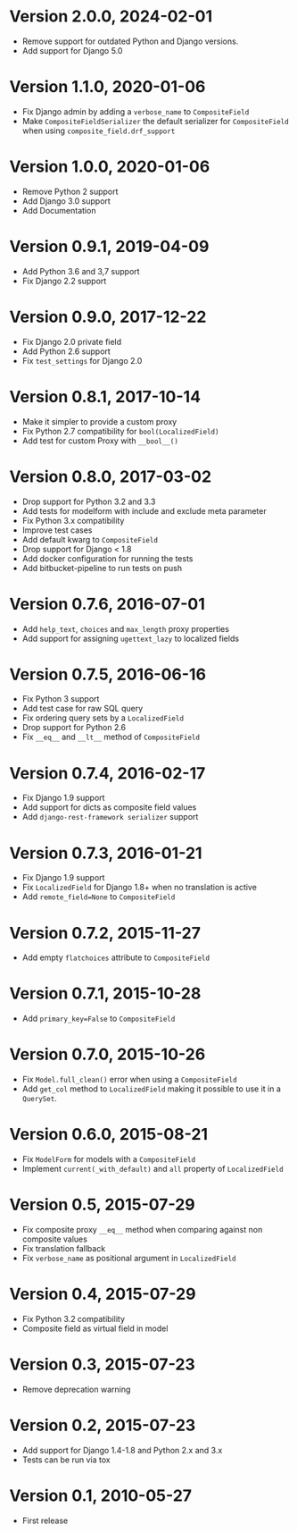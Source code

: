 # Version 2.0.0, 2024-02-01

* Remove support for outdated Python and Django versions.
* Add support for Django 5.0

# Version 1.1.0, 2020-01-06

* Fix Django admin by adding a `verbose_name` to `CompositeField`
* Make `CompositeFieldSerializer` the default serializer for
  `CompositeField` when using `composite_field.drf_support`

# Version 1.0.0, 2020-01-06

* Remove Python 2 support
* Add Django 3.0 support
* Add Documentation

# Version 0.9.1, 2019-04-09

* Add Python 3.6 and 3,7 support
* Fix Django 2.2 support

# Version 0.9.0, 2017-12-22

* Fix Django 2.0 private field
* Add Python 2.6 support
* Fix `test_settings` for Django 2.0

# Version 0.8.1, 2017-10-14

* Make it simpler to provide a custom proxy
* Fix Python 2.7 compatibility for `bool(LocalizedField)`
* Add test for custom Proxy with `__bool__()`

# Version 0.8.0, 2017-03-02

* Drop support for Python 3.2 and 3.3
* Add tests for modelform with include and exclude meta parameter
* Fix Python 3.x compatibility
* Improve test cases
* Add default kwarg to `CompositeField`
* Drop support for Django < 1.8
* Add docker configuration for running the tests
* Add bitbucket-pipeline to run tests on push

# Version 0.7.6, 2016-07-01

* Add `help_text`, `choices` and `max_length` proxy properties
* Add support for assigning `ugettext_lazy` to localized fields

# Version 0.7.5, 2016-06-16

* Fix Python 3 support
* Add test case for raw SQL query
* Fix ordering query sets by a `LocalizedField`
* Drop support for Python 2.6
* Fix `__eq__` and `__lt__` method of `CompositeField`

# Version 0.7.4, 2016-02-17

* Fix Django 1.9 support
* Add support for dicts as composite field values
* Add `django-rest-framework serializer` support

# Version 0.7.3, 2016-01-21

* Fix Django 1.9 support
* Fix `LocalizedField` for Django 1.8+ when no translation is active
* Add `remote_field=None` to `CompositeField`

# Version 0.7.2, 2015-11-27

* Add empty `flatchoices` attribute to `CompositeField`

# Version 0.7.1, 2015-10-28

* Add `primary_key=False` to `CompositeField`

# Version 0.7.0, 2015-10-26

* Fix `Model.full_clean()` error when using a `CompositeField`
* Add `get_col` method to `LocalizedField` making it possible
  to use it in a `QuerySet`.

# Version 0.6.0, 2015-08-21

* Fix `ModelForm` for models with a `CompositeField`
* Implement `current(_with_default)` and `all` property of
  `LocalizedField`

# Version 0.5, 2015-07-29

* Fix composite proxy `__eq__` method when comparing against
  non composite values
* Fix translation fallback
* Fix `verbose_name` as positional argument in `LocalizedField`

# Version 0.4, 2015-07-29

* Fix Python 3.2 compatibility
* Composite field as virtual field in model

# Version 0.3, 2015-07-23

* Remove deprecation warning

# Version 0.2, 2015-07-23

* Add support for Django 1.4-1.8 and Python 2.x and 3.x
* Tests can be run via tox

# Version 0.1, 2010-05-27

* First release
